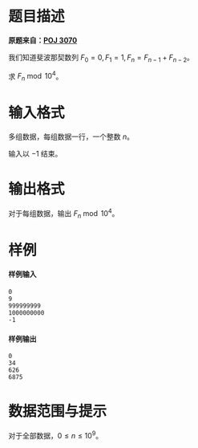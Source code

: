 
# 题目描述

**原题来自：[POJ 3070](http://poj.org/problem?id=3070)**

我们知道斐波那契数列 $F_0=0,F_1=1,F_n=F_{n-1}+F_{n-2}$。

求 $F_n\bmod 10^4$。

# 输入格式

多组数据，每组数据一行，一个整数 $n$。

输入以 $-1$ 结束。

# 输出格式

对于每组数据，输出 $F_n\bmod 10^4$。

# 样例

#### 样例输入
```plain
0
9
999999999
1000000000
-1
```
#### 样例输出
```plain
0
34
626
6875
```

# 数据范围与提示

对于全部数据，$0\le n\le 10^9$。

